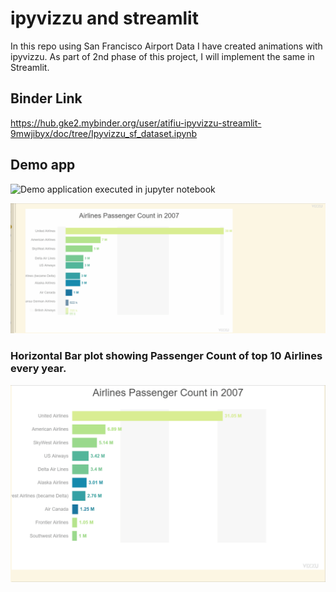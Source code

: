 # ipyvizzu and streamlit
In this repo using San Francisco Airport Data I have created animations with ipyvizzu.
As part of 2nd phase of this project, I will implement the same in Streamlit.

## Binder Link
https://hub.gke2.mybinder.org/user/atifiu-ipyvizzu-streamlit-9mwjibyx/doc/tree/Ipyvizzu_sf_dataset.ipynb

## Demo app

![Demo application executed in jupyter notebook](https://user-images.githubusercontent.com/48252551/225732687-e32f6314-3ee2-4e63-804f-481b4861f4f3.gif)

![Alt text](demo_app/ipyvizzu_demo_yearly_data.gif)

### Horizontal Bar plot showing Passenger Count of top 10 Airlines every year.
 ![Alt text](demo_app/ipyvizzu_demo_yearly_data_aggregate.gif)